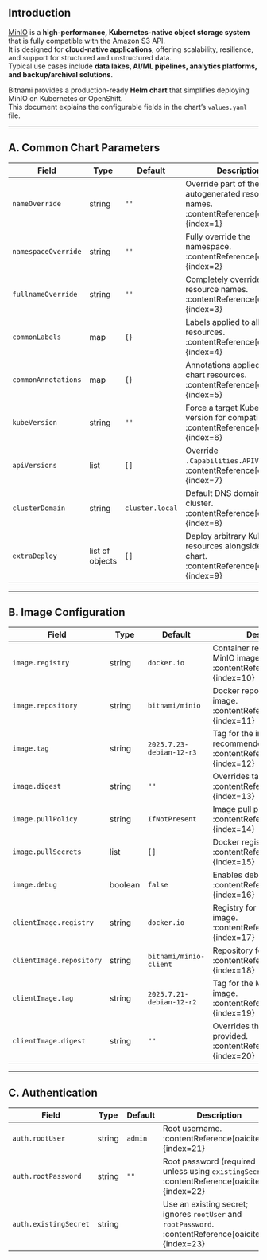 ## Introduction

[MinIO](https://min.io/) is a **high-performance, Kubernetes-native object storage system** that is fully compatible with the Amazon S3 API.  
It is designed for **cloud-native applications**, offering scalability, resilience, and support for structured and unstructured data.  
Typical use cases include **data lakes, AI/ML pipelines, analytics platforms, and backup/archival solutions**.  

Bitnami provides a production-ready **Helm chart** that simplifies deploying MinIO on Kubernetes or OpenShift.  
This document explains the configurable fields in the chart’s `values.yaml` file.

---

## A. Common Chart Parameters

| Field                  | Type             | Default         | Description |
|------------------------|------------------|-----------------|-------------|
| `nameOverride`         | string           | `""`            | Override part of the autogenerated resource names. :contentReference[oaicite:1]{index=1} |
| `namespaceOverride`    | string           | `""`            | Fully override the namespace. :contentReference[oaicite:2]{index=2} |
| `fullnameOverride`     | string           | `""`            | Completely override the full resource names. :contentReference[oaicite:3]{index=3} |
| `commonLabels`         | map              | `{}`            | Labels applied to all chart resources. :contentReference[oaicite:4]{index=4} |
| `commonAnnotations`    | map              | `{}`            | Annotations applied to all chart resources. :contentReference[oaicite:5]{index=5} |
| `kubeVersion`          | string           | `""`            | Force a target Kubernetes version for compatibility. :contentReference[oaicite:6]{index=6} |
| `apiVersions`          | list             | `[]`            | Override `.Capabilities.APIVersions`. :contentReference[oaicite:7]{index=7} |
| `clusterDomain`        | string           | `cluster.local` | Default DNS domain in the cluster. :contentReference[oaicite:8]{index=8} |
| `extraDeploy`          | list of objects  | `[]`            | Deploy arbitrary Kubernetes resources alongside the chart. :contentReference[oaicite:9]{index=9} |

---

## B. Image Configuration

| Field                     | Type        | Default                      | Description |
|---------------------------|-------------|------------------------------|-------------|
| `image.registry`          | string      | `docker.io`                  | Container registry for the MinIO image. :contentReference[oaicite:10]{index=10} |
| `image.repository`        | string      | `bitnami/minio`              | Docker repository for the image. :contentReference[oaicite:11]{index=11} |
| `image.tag`               | string      | `2025.7.23-debian-12-r3`     | Tag for the image (immutable recommended). :contentReference[oaicite:12]{index=12} |
| `image.digest`            | string      | `""`                         | Overrides tag when set. :contentReference[oaicite:13]{index=13} |
| `image.pullPolicy`        | string      | `IfNotPresent`               | Image pull policy. :contentReference[oaicite:14]{index=14} |
| `image.pullSecrets`       | list        | `[]`                         | Docker registry secrets. :contentReference[oaicite:15]{index=15} |
| `image.debug`             | boolean     | `false`                      | Enables debug logging. :contentReference[oaicite:16]{index=16} |
| `clientImage.registry`    | string      | `docker.io`                  | Registry for MinIO client image. :contentReference[oaicite:17]{index=17} |
| `clientImage.repository`  | string      | `bitnami/minio-client`       | Repository for MinIO client. :contentReference[oaicite:18]{index=18} |
| `clientImage.tag`         | string      | `2025.7.21-debian-12-r2`     | Tag for the MinIO client image. :contentReference[oaicite:19]{index=19} |
| `clientImage.digest`      | string      | `""`                         | Overrides the tag when provided. :contentReference[oaicite:20]{index=20} |

---

## C. Authentication

| Field                  | Type       | Default | Description |
|------------------------|------------|---------|-------------|
| `auth.rootUser`        | string     | `admin` | Root username. :contentReference[oaicite:21]{index=21} |
| `auth.rootPassword`    | string     | `""`    | Root password (required unless using `existingSecret`). :contentReference[oaicite:22]{index=22} |
| `auth.existingSecret`  | string     |         | Use an existing secret; ignores `rootUser` and `rootPassword`. :contentReference[oaicite:23]{index=23} |

